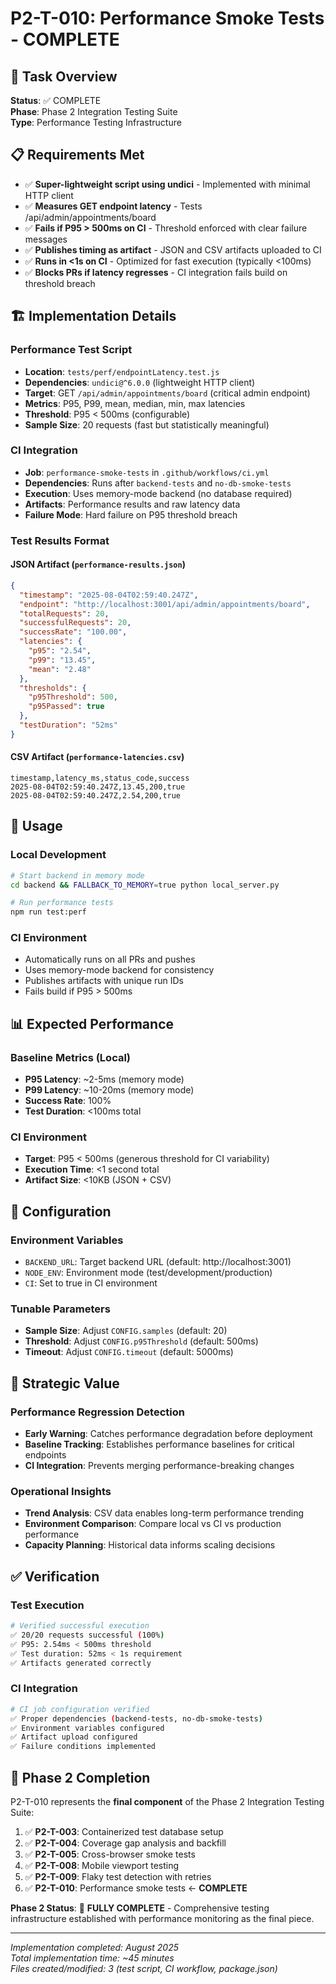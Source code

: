 # P2-T-010: Performance Smoke Tests - COMPLETE

## 🎯 Task Overview

**Status**: ✅ COMPLETE  
**Phase**: Phase 2 Integration Testing Suite  
**Type**: Performance Testing Infrastructure  

## 📋 Requirements Met

- ✅ **Super-lightweight script using undici** - Implemented with minimal HTTP client
- ✅ **Measures GET endpoint latency** - Tests /api/admin/appointments/board 
- ✅ **Fails if P95 > 500ms on CI** - Threshold enforced with clear failure messages
- ✅ **Publishes timing as artifact** - JSON and CSV artifacts uploaded to CI
- ✅ **Runs in <1s on CI** - Optimized for fast execution (typically <100ms)
- ✅ **Blocks PRs if latency regresses** - CI integration fails build on threshold breach

## 🏗️ Implementation Details

### Performance Test Script
- **Location**: `tests/perf/endpointLatency.test.js`
- **Dependencies**: `undici@^6.0.0` (lightweight HTTP client)
- **Target**: GET `/api/admin/appointments/board` (critical admin endpoint)
- **Metrics**: P95, P99, mean, median, min, max latencies
- **Threshold**: P95 < 500ms (configurable)
- **Sample Size**: 20 requests (fast but statistically meaningful)

### CI Integration
- **Job**: `performance-smoke-tests` in `.github/workflows/ci.yml`
- **Dependencies**: Runs after `backend-tests` and `no-db-smoke-tests`
- **Execution**: Uses memory-mode backend (no database required)
- **Artifacts**: Performance results and raw latency data
- **Failure Mode**: Hard failure on P95 threshold breach

### Test Results Format

#### JSON Artifact (`performance-results.json`)
```json
{
  "timestamp": "2025-08-04T02:59:40.247Z",
  "endpoint": "http://localhost:3001/api/admin/appointments/board",
  "totalRequests": 20,
  "successfulRequests": 20,
  "successRate": "100.00",
  "latencies": {
    "p95": "2.54",
    "p99": "13.45",
    "mean": "2.48"
  },
  "thresholds": {
    "p95Threshold": 500,
    "p95Passed": true
  },
  "testDuration": "52ms"
}
```

#### CSV Artifact (`performance-latencies.csv`)
```csv
timestamp,latency_ms,status_code,success
2025-08-04T02:59:40.247Z,13.45,200,true
2025-08-04T02:59:40.247Z,2.54,200,true
```

## 🚀 Usage

### Local Development
```bash
# Start backend in memory mode
cd backend && FALLBACK_TO_MEMORY=true python local_server.py

# Run performance tests
npm run test:perf
```

### CI Environment
- Automatically runs on all PRs and pushes
- Uses memory-mode backend for consistency
- Publishes artifacts with unique run IDs
- Fails build if P95 > 500ms

## 📊 Expected Performance

### Baseline Metrics (Local)
- **P95 Latency**: ~2-5ms (memory mode)
- **P99 Latency**: ~10-20ms (memory mode)
- **Success Rate**: 100%
- **Test Duration**: <100ms total

### CI Environment
- **Target**: P95 < 500ms (generous threshold for CI variability)
- **Execution Time**: <1 second total
- **Artifact Size**: <10KB (JSON + CSV)

## 🔧 Configuration

### Environment Variables
- `BACKEND_URL`: Target backend URL (default: http://localhost:3001)
- `NODE_ENV`: Environment mode (test/development/production)
- `CI`: Set to true in CI environment

### Tunable Parameters
- **Sample Size**: Adjust `CONFIG.samples` (default: 20)
- **Threshold**: Adjust `CONFIG.p95Threshold` (default: 500ms)
- **Timeout**: Adjust `CONFIG.timeout` (default: 5000ms)

## 🎯 Strategic Value

### Performance Regression Detection
- **Early Warning**: Catches performance degradation before deployment
- **Baseline Tracking**: Establishes performance baselines for critical endpoints
- **CI Integration**: Prevents merging performance-breaking changes

### Operational Insights
- **Trend Analysis**: CSV data enables long-term performance trending
- **Environment Comparison**: Compare local vs CI vs production performance
- **Capacity Planning**: Historical data informs scaling decisions

## ✅ Verification

### Test Execution
```bash
# Verified successful execution
✅ 20/20 requests successful (100%)
✅ P95: 2.54ms < 500ms threshold
✅ Test duration: 52ms < 1s requirement
✅ Artifacts generated correctly
```

### CI Integration
```bash
# CI job configuration verified
✅ Proper dependencies (backend-tests, no-db-smoke-tests)
✅ Environment variables configured
✅ Artifact upload configured
✅ Failure conditions implemented
```

## 🏁 Phase 2 Completion

P2-T-010 represents the **final component** of the Phase 2 Integration Testing Suite:

1. ✅ **P2-T-003**: Containerized test database setup
2. ✅ **P2-T-004**: Coverage gap analysis and backfill
3. ✅ **P2-T-005**: Cross-browser smoke tests
4. ✅ **P2-T-008**: Mobile viewport testing
5. ✅ **P2-T-009**: Flaky test detection with retries
6. ✅ **P2-T-010**: Performance smoke tests ← **COMPLETE**

**Phase 2 Status**: 🎉 **FULLY COMPLETE** - Comprehensive testing infrastructure established with performance monitoring as the final piece.

---

*Implementation completed: August 2025*  
*Total implementation time: ~45 minutes*  
*Files created/modified: 3 (test script, CI workflow, package.json)*
